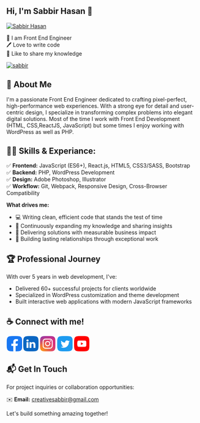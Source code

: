 ## Hi, I'm Sabbir Hasan 👋
[<img src='https://github.com/sabbirhasanbd/sabbirhasanbd/blob/main/img/--bg.jpg?raw=true' alt='Sabbir Hasan'>](https://github.com/sabbir2017/)

<p>
👑 I am Front End Engineer <br> 
🖊️ Love to write code <br> 
🎤 Like to share my knowledge </p> 


<p align="left"> <a href="#" target="blank"><img src="#" alt="sabbir" /></a> </p>

## 🚀 About Me
I'm a passionate Front End Engineer dedicated to crafting pixel-perfect, high-performance web experiences. With a strong eye for detail and user-centric design, I specialize in transforming complex problems into elegant digital solutions. Most of the time I work with Front End Development (HTML, CSS,ReactJS, JavaScript) but some times I enjoy working with WordPress as well as PHP. 

## 👨‍💻 Skills & Experiance: 
✅ **Frontend:** JavaScript (ES6+), React.js, HTML5, CSS3/SASS, Bootstrap<br> 
✅ **Backend:** PHP, WordPress Development<br> 
✅ **Design:** Adobe Photoshop, Illustrator<br> 
✅ **Workflow:** Git, Webpack, Responsive Design, Cross-Browser Compatibility

<!-- ![Top Langs](https://github-readme-stats.vercel.app/api/top-langs/?username=sabbirhasanbd&layout=compact) -->

**What drives me:**
- 💻 Writing clean, efficient code that stands the test of time
- 🌱 Continuously expanding my knowledge and sharing insights
- 🎯 Delivering solutions with measurable business impact
- 🤝 Building lasting relationships through exceptional work

## 🏆 Professional Journey

With over 5 years in web development, I've:
- Delivered 60+ successful projects for clients worldwide
- Specialized in WordPress customization and theme development
- Built interactive web applications with modern JavaScript frameworks


## ☕ Connect with me!
[<img src='https://github.com/sabbirhasanbd/sabbirhasanbd/blob/main/img/facebook.png?raw=true' alt='facebook' height='40'>](https://www.facebook.com/sabbirhd2009)  [<img src='https://github.com/sabbirhasanbd/sabbirhasanbd/blob/main/img/linkedin.png?raw=true' alt='linkedin' height='40'>](https://www.linkedin.com/in/sabbirhasanbd/)  [<img src='https://github.com/sabbirhasanbd/sabbirhasanbd/blob/main/img/instagram.png?raw=true' alt='instagram' height='40'>](https://www.instagram.com/)  [<img src='https://github.com/sabbirhasanbd/sabbirhasanbd/blob/main/img/twitter.png?raw=true' alt='twitter' height='40'>](https://twitter.com/)  [<img src='https://github.com/sabbirhasanbd/sabbirhasanbd/blob/main/img/youtube.png?raw=true' alt='YouTube' height='40'>](https://www.youtube.com/)  


## 📬 Get In Touch

For project inquiries or collaboration opportunities:

✉️ **Email:** [creativesabbir@gmail.com](mailto:creativesabbir@gmail.com)

Let's build something amazing together!
